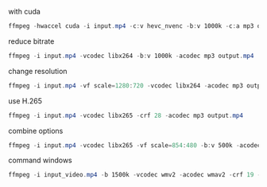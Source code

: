 with cuda
```powershell
ffmpeg -hwaccel cuda -i input.mp4 -c:v hevc_nvenc -b:v 1000k -c:a mp3 output.mp4
```


reduce bitrate
```powershell
ffmpeg -i input.mp4 -vcodec libx264 -b:v 1000k -acodec mp3 output.mp4
```

change resolution
```powershell
ffmpeg -i input.mp4 -vf scale=1280:720 -vcodec libx264 -acodec mp3 output.mp4
```

use H.265
```powershell
ffmpeg -i input.mp4 -vcodec libx265 -crf 28 -acodec mp3 output.mp4
```

combine options
```powershell
ffmpeg -i input.mp4 -vcodec libx265 -vf scale=854:480 -b:v 500k -acodec mp3 output.mp4
```

command windows
```powershell
ffmpeg -i input_video.mp4 -b 1500k -vcodec wmv2 -acodec wmav2 -crf 19 -filter:v fps=fps=30 output.wmv
```
